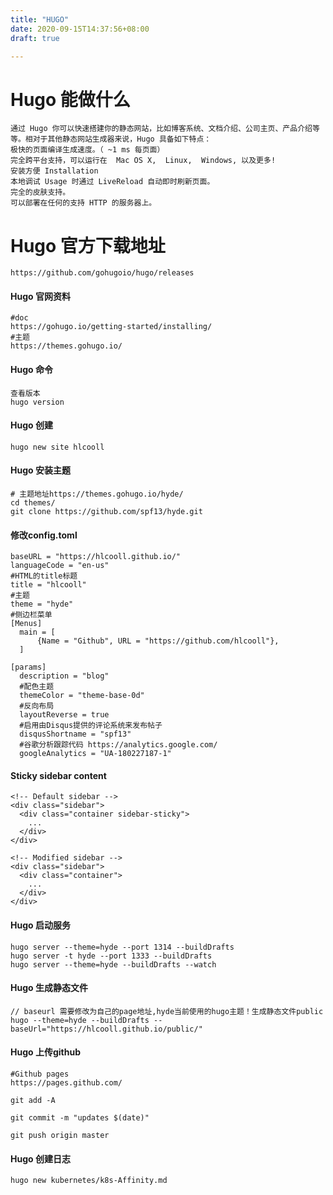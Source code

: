 ```yaml
---
title: "HUGO"
date: 2020-09-15T14:37:56+08:00
draft: true

---
```


# Hugo 能做什么
```
通过 Hugo 你可以快速搭建你的静态网站，比如博客系统、文档介绍、公司主页、产品介绍等等。相对于其他静态网站生成器来说，Hugo 具备如下特点：
极快的页面编译生成速度。（ ~1 ms 每页面）
完全跨平台支持，可以运行在  Mac OS X,  Linux,  Windows, 以及更多!
安装方便 Installation
本地调试 Usage 时通过 LiveReload 自动即时刷新页面。
完全的皮肤支持。
可以部署在任何的支持 HTTP 的服务器上。
```

# Hugo 官方下载地址
```
https://github.com/gohugoio/hugo/releases
```

#### Hugo 官网资料
```
#doc
https://gohugo.io/getting-started/installing/
#主题
https://themes.gohugo.io/
```

#### Hugo 命令
```
查看版本
hugo version

```

#### Hugo 创建
```
hugo new site hlcooll
```

#### Hugo 安装主题
```
# 主题地址https://themes.gohugo.io/hyde/
cd themes/
git clone https://github.com/spf13/hyde.git

```

#### 修改config.toml
```
baseURL = "https://hlcooll.github.io/"
languageCode = "en-us"
#HTML的title标题
title = "hlcooll"
#主题
theme = "hyde"
#侧边栏菜单
[Menus]
  main = [
      {Name = "Github", URL = "https://github.com/hlcooll"},  
  ]

[params]
  description = "blog"
  #配色主题
  themeColor = "theme-base-0d"
  #反向布局
  layoutReverse = true
  #启用由Disqus提供的评论系统来发布帖子
  disqusShortname = "spf13"
  #谷歌分析跟踪代码 https://analytics.google.com/
  googleAnalytics = "UA-180227187-1"

```

#### Sticky sidebar content
```
<!-- Default sidebar -->
<div class="sidebar">
  <div class="container sidebar-sticky">
    ...
  </div>
</div>

<!-- Modified sidebar -->
<div class="sidebar">
  <div class="container">
    ...
  </div>
</div>

```

#### Hugo 启动服务
```
hugo server --theme=hyde --port 1314 --buildDrafts
hugo server -t hyde --port 1333 --buildDrafts
hugo server --theme=hyde --buildDrafts --watch
```

#### Hugo 生成静态文件
```
// baseurl 需要修改为自己的page地址,hyde当前使用的hugo主题！生成静态文件public
hugo --theme=hyde --buildDrafts --baseUrl="https://hlcooll.github.io/public/"
```

#### Hugo 上传github
```
#Github pages 
https://pages.github.com/

git add -A

git commit -m "updates $(date)"

git push origin master

```

#### Hugo 创建日志
```
hugo new kubernetes/k8s-Affinity.md

```